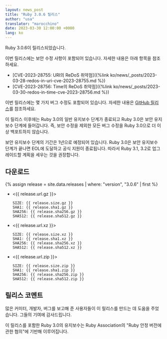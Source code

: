 ```yaml
---
layout: news_post
title: "Ruby 3.0.6 릴리스"
author: "usa"
translator: "marocchino"
date: 2023-03-30 12:00:00 +0000
lang: ko
---
```


Ruby 3.0.6이 릴리스되었습니다.

이번 릴리스에는 보안 수정 사항이 포함되어 있습니다.
자세한 내용은 아래 항목을 참조하세요.

* [CVE-2023-28755: URI의 ReDoS 취약점]({%link ko/news/_posts/2023-03-28-redos-in-uri-cve-2023-28755.md %})
* [CVE-2023-28756: Time의 ReDoS 취약점]({%link ko/news/_posts/2023-03-30-redos-in-time-cve-2023-28756.md %})

이번 릴리스에는 몇 가지 버그 수정도 포함되어 있습니다.
자세한 내용은 [GitHub 릴리스](https://github.com/ruby/ruby/releases/tag/v3_0_6)를 참조하세요.

이 릴리스 이후에는 Ruby 3.0의 일반 유지보수 단계가 종료되고 Ruby 3.0은 보안 유지보수 단계에 들어갑니다.
즉, 보안 수정을 제외한 모든 버그 수정을 Ruby 3.0으로 더 이상 백포트하지 않습니다.

보안 유지보수 단계의 기간은 1년으로 예정되어 있습니다.
Ruby 3.0은 보안 유지보수 단계가 끝나면 EOL에 도달하고 공식 지원이 종료됩니다.
따라서 Ruby 3.1, 3.2로 업그레이드할 계획을 세우는 것을 권장합니다.

## 다운로드

{% assign release = site.data.releases | where: "version", "3.0.6" | first %}

* <{{ release.url.gz }}>

      SIZE: {{ release.size.gz }}
      SHA1: {{ release.sha1.gz }}
      SHA256: {{ release.sha256.gz }}
      SHA512: {{ release.sha512.gz }}

* <{{ release.url.xz }}>

      SIZE: {{ release.size.xz }}
      SHA1: {{ release.sha1.xz }}
      SHA256: {{ release.sha256.xz }}
      SHA512: {{ release.sha512.xz }}

* <{{ release.url.zip }}>

      SIZE: {{ release.size.zip }}
      SHA1: {{ release.sha1.zip }}
      SHA256: {{ release.sha256.zip }}
      SHA512: {{ release.sha512.zip }}

## 릴리스 코멘트

많은 커미터, 개발자, 버그를 보고해 준 사용자들이 이 릴리스를 만드는 데 도움을 주었습니다.
그들의 기여에 감사드립니다.

이 릴리스를 포함한 Ruby 3.0의 유지보수는 Ruby Association의 "Ruby 안정 버전에 관한 협의"에 기반해 이루어집니다.
